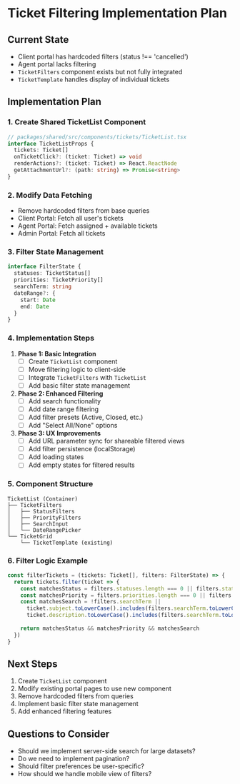 # Ticket Filtering Implementation Plan

## Current State
- Client portal has hardcoded filters (status !== 'cancelled')
- Agent portal lacks filtering
- `TicketFilters` component exists but not fully integrated
- `TicketTemplate` handles display of individual tickets

## Implementation Plan

### 1. Create Shared TicketList Component
```typescript
// packages/shared/src/components/tickets/TicketList.tsx
interface TicketListProps {
  tickets: Ticket[]
  onTicketClick?: (ticket: Ticket) => void
  renderActions?: (ticket: Ticket) => React.ReactNode
  getAttachmentUrl?: (path: string) => Promise<string>
}
```

### 2. Modify Data Fetching
- Remove hardcoded filters from base queries
- Client Portal: Fetch all user's tickets
- Agent Portal: Fetch assigned + available tickets
- Admin Portal: Fetch all tickets

### 3. Filter State Management
```typescript
interface FilterState {
  statuses: TicketStatus[]
  priorities: TicketPriority[]
  searchTerm: string
  dateRange?: {
    start: Date
    end: Date
  }
}
```

### 4. Implementation Steps

1. **Phase 1: Basic Integration**
   - [ ] Create `TicketList` component
   - [ ] Move filtering logic to client-side
   - [ ] Integrate `TicketFilters` with `TicketList`
   - [ ] Add basic filter state management

2. **Phase 2: Enhanced Filtering**
   - [ ] Add search functionality
   - [ ] Add date range filtering
   - [ ] Add filter presets (Active, Closed, etc.)
   - [ ] Add "Select All/None" options

3. **Phase 3: UX Improvements**
   - [ ] Add URL parameter sync for shareable filtered views
   - [ ] Add filter persistence (localStorage)
   - [ ] Add loading states
   - [ ] Add empty states for filtered results

### 5. Component Structure
```
TicketList (Container)
├── TicketFilters
│   ├── StatusFilters
│   ├── PriorityFilters
│   ├── SearchInput
│   └── DateRangePicker
└── TicketGrid
    └── TicketTemplate (existing)
```

### 6. Filter Logic Example
```typescript
const filterTickets = (tickets: Ticket[], filters: FilterState) => {
  return tickets.filter(ticket => {
    const matchesStatus = filters.statuses.length === 0 || filters.statuses.includes(ticket.status)
    const matchesPriority = filters.priorities.length === 0 || filters.priorities.includes(ticket.priority)
    const matchesSearch = !filters.searchTerm || 
      ticket.subject.toLowerCase().includes(filters.searchTerm.toLowerCase()) ||
      ticket.description.toLowerCase().includes(filters.searchTerm.toLowerCase())
    
    return matchesStatus && matchesPriority && matchesSearch
  })
}
```

## Next Steps
1. Create `TicketList` component
2. Modify existing portal pages to use new component
3. Remove hardcoded filters from queries
4. Implement basic filter state management
5. Add enhanced filtering features

## Questions to Consider
- Should we implement server-side search for large datasets?
- Do we need to implement pagination?
- Should filter preferences be user-specific?
- How should we handle mobile view of filters? 